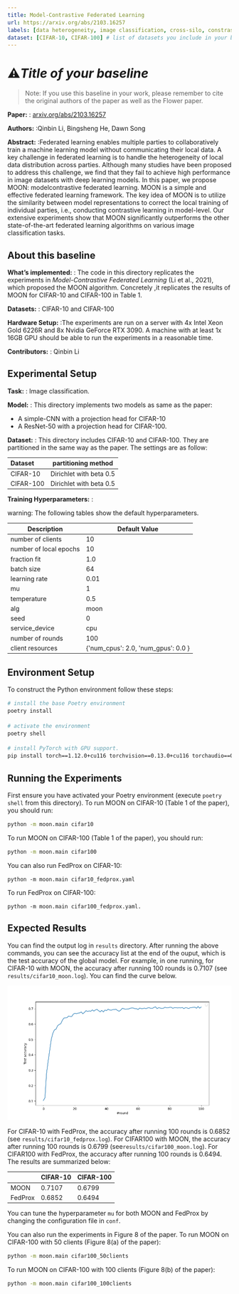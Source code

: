 ```yaml
---
title: Model-Contrastive Federated Learning
url: https://arxiv.org/abs/2103.16257
labels: [data heterogeneity, image classification, cross-silo, constrastive-learning]
dataset: [CIFAR-10, CIFAR-100] # list of datasets you include in your baseline
---
```


# :warning:*_Title of your baseline_*

> Note: If you use this baseline in your work, please remember to cite the original authors of the paper as well as the Flower paper.


****Paper:**** : [arxiv.org/abs/2103.16257](https://arxiv.org/abs/2103.16257)

****Authors:**** :Qinbin Li, Bingsheng He, Dawn Song

****Abstract:**** :Federated learning enables multiple parties to collaboratively train a machine learning model without communicating their local data. A key challenge in federated learning is to handle the heterogeneity of local data distribution across parties. Although many studies have been proposed to address this challenge, we find that they fail to achieve high performance in image datasets with deep learning models. In this paper, we propose MOON: modelcontrastive federated learning. MOON is a simple and effective federated learning framework. The key idea of MOON is to utilize the similarity between model representations to correct the local training of individual parties, i.e., conducting contrastive learning in model-level. Our extensive experiments show that MOON significantly outperforms the other state-of-the-art federated learning algorithms on various image classification tasks.



## About this baseline

****What’s implemented:**** : The code in this directory replicates the experiments in *Model-Contrastive Federated Learning* (Li et al., 2021), which proposed the MOON algorithm. Concretely ,it replicates the results of MOON for CIFAR-10 and CIFAR-100 in Table 1.

****Datasets:**** : CIFAR-10 and CIFAR-100

****Hardware Setup:**** :The experiments are run on a server with 4x Intel Xeon Gold 6226R and 8x Nvidia GeForce RTX 3090. A machine with at least 1x 16GB GPU should be able to run the experiments in a reasonable time.

****Contributors:**** : Qinbin Li

## Experimental Setup

****Task:**** : Image classification.

****Model:**** : This directory implements two models as same as the paper:
* A simple-CNN with a projection head for CIFAR-10
* A ResNet-50 with a projection head for CIFAR-100.
  
****Dataset:**** : This directory includes CIFAR-10 and CIFAR-100. They are partitioned in the same way as the paper. The settings are as follow:

| Dataset | partitioning method |
| :------ | :---: |
| CIFAR-10  | Dirichlet with beta 0.5 |
| CIFAR-100 | Dirichlet with beta 0.5 |


****Training Hyperparameters:**** :

warning: The following tables show the default hyperparameters.

| Description | Default Value |
| ----------- | ----- |
| number of clients | 10 |
| number of local epochs | 10 |
| fraction fit | 1.0 |
| batch size | 64 |
| learning rate | 0.01 |
| mu | 1 |
| temperature | 0.5 |
| alg | moon |
| seed | 0 |
| service_device | cpu |
| number of rounds | 100 |
| client resources | {'num_cpus': 2.0, 'num_gpus': 0.0 }|

## Environment Setup

To construct the Python environment follow these steps:

```bash
# install the base Poetry environment
poetry install

# activate the environment
poetry shell

# install PyTorch with GPU support.
pip install torch==1.12.0+cu116 torchvision==0.13.0+cu116 torchaudio==0.12.0 --extra-index-url https://download.pytorch.org/whl/cu116
```


## Running the Experiments

First ensure you have activated your Poetry environment (execute `poetry shell` from this directory). To run MOON on CIFAR-10 (Table 1 of the paper), you should run:
```bash  
python -m moon.main cifar10 
```

To run MOON on CIFAR-100 (Table 1 of the paper), you should run:
```bash
python -m moon.main cifar100
```


You can also run FedProx on CIFAR-10:
```base
python -m moon.main cifar10_fedprox.yaml
```

To run FedProx on CIFAR-100:
```base
python -m moon.main cifar100_fedprox.yaml.
```

## Expected Results

You can find the output log in `results` directory. After running the above commands, you can see the accuracy list at the end of the ouput, which is the test accuracy of the global model. For example, in one running, for CIFAR-10 with MOON, the accuracy after running 100 rounds is 0.7107 (see `results/cifar10_moon.log`). You can find the curve below.

![](results/cifar10_moon.png)

For CIFAR-10 with FedProx, the accuracy after running 100 rounds is 0.6852 (see `results/cifar10_fedprox.log`). For CIFAR100 with MOON, the accuracy after running 100 rounds is 0.6799 (see`results/cifar100_moon.log`). For CIFAR100 with FedProx, the accuracy after running 100 rounds is 0.6494. The results are summarized below:


|  | CIFAR-10 | CIFAR-100 |
| ----------- | ----- | ----- |
| MOON | 0.7107 | 0.6799 |
| FedProx| 0.6852 | 0.6494 |


You can tune the hyperparameter `mu` for both MOON and FedProx by changing the configuration file in `conf`.

You can also run the experiments in Figure 8 of the paper. To run MOON on CIFAR-100 with 50 clients (Figure 8(a) of the paper):
```bash
python -m moon.main cifar100_50clients
```

To run MOON on CIFAR-100 with 100 clients (Figure 8(b) of the paper):
```bash
python -m moon.main cifar100_100clients
```